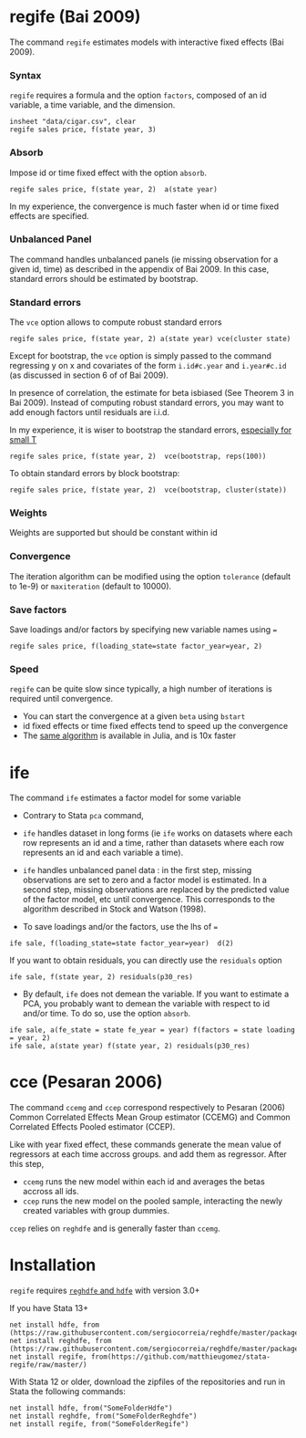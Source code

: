 

# regife (Bai 2009)

The command `regife` estimates models with interactive fixed effects (Bai 2009). 


### Syntax

`regife` requires a formula and the option `factors`, composed of an id variable, a time variable, and the dimension.

```
insheet "data/cigar.csv", clear
regife sales price, f(state year, 3)
```




### Absorb
Impose id or time fixed effect with the option `absorb`. 

```
regife sales price, f(state year, 2)  a(state year)
```
In my experience, the convergence is much faster when id or time fixed effects are specified.




### Unbalanced Panel
The command handles unbalanced panels (ie missing observation for a given id, time) as described in the appendix of Bai 2009. In this case,  standard errors should be estimated by bootstrap.



### Standard errors
The `vce` option allows to compute robust standard errors 

```
regife sales price, f(state year, 2) a(state year) vce(cluster state) 
```

Except for bootstrap, the `vce` option is simply passed to the command regressing y on x and covariates of the form `i.id#c.year` and `i.year#c.id` (as discussed in section 6 of of Bai 2009).

In presence of correlation, the estimate for beta isbiased (See Theorem 3 in Bai 2009). Instead of computing robust standard errors, you may want to add enough factors until residuals are i.i.d.



In my experience, it is wiser to bootstrap the standard errors, [especially for small T](monte-carlo/result.png)
```
regife sales price, f(state year, 2)  vce(bootstrap, reps(100))
```

To obtain standard errors by block bootstrap:
```
regife sales price, f(state year, 2)  vce(bootstrap, cluster(state))
```


### Weights
Weights are supported but should be constant within id


### Convergence
The iteration algorithm can be modified using the option `tolerance` (default to 1e-9) or `maxiteration` (default to 10000).



### Save factors
Save loadings and/or factors by specifying new variable names using `=`
```
regife sales price, f(loading_state=state factor_year=year, 2) 
```


### Speed
`regife` can be quite slow since typically, a high number of iterations is required until convergence. 

- You can start the convergence at a given `beta` using `bstart`
- id fixed effects or time fixed effects tend to speed up the convergence
- The [same algorithm](https://github.com/matthieugomez/FixedEffectModels.jl) is available in Julia, and is 10x faster



# ife
The command `ife` estimates a factor model for some variable

- Contrary to Stata `pca` command, 
 - `ife` handles dataset in long forms (ie `ife` works on datasets where each row represents an id and a time, rather than datasets where each row represents an id and each variable a time).
 - `ife` handles unbalanced panel data : in the first step, missing observations are set to zero and a factor model is estimated.  In a second step, missing observations are replaced by the predicted value of the factor model, etc until convergence. This corresponds to the algorithm described in Stock and Watson (1998).


- To save loadings and/or the factors, use the lhs of `=`
 ```
 ife sale, f(loading_state=state factor_year=year)  d(2)
 ```

 If you want to obtain residuals, you can directly use the `residuals` option

 ```
 ife sale, f(state year, 2) residuals(p30_res)
 ```

- By default, `ife` does not demean the variable. If you want to estimate a PCA, you probably want to demean the variable with respect to id and/or time. To do so, use the option `absorb`. 


 ```
 ife sale, a(fe_state = state fe_year = year) f(factors = state loading = year, 2) 
 ife sale, a(state year) f(state year, 2) residuals(p30_res)
 ```





# cce (Pesaran 2006)

The command `ccemg` and `ccep` correspond respectively to Pesaran (2006) Common Correlated Effects Mean Group estimator (CCEMG) and Common Correlated Effects Pooled estimator (CCEP). 

Like with year fixed effect, these commands generate the mean value of regressors at each time accross groups. and add them as regressor. After this step,
- `ccemg` runs the new model within each id and averages the betas accross all ids. 
- `ccep` runs the new model on the pooled sample, interacting the newly created variables with group dummies. 

`ccep` relies on `reghdfe` and is generally faster than `ccemg`.




# Installation
`regife` requires [`reghdfe` and `hdfe`](https://github.com/sergiocorreia/reghdfe) with version 3.0+

If you have Stata 13+

```
net install hdfe, from (https://raw.githubusercontent.com/sergiocorreia/reghdfe/master/package/)
net install reghdfe, from (https://raw.githubusercontent.com/sergiocorreia/reghdfe/master/package/)
net install regife, from(https://github.com/matthieugomez/stata-regife/raw/master/)
```



With Stata 12 or older, download the zipfiles of the repositories and run in Stata the following commands:
```
net install hdfe, from("SomeFolderHdfe")
net install reghdfe, from("SomeFolderReghdfe")
net install regife, from("SomeFolderRegife")
```